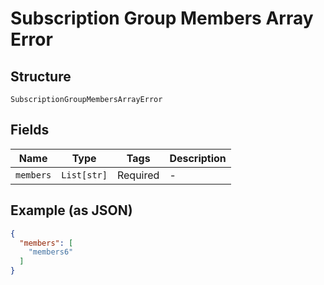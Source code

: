 
# Subscription Group Members Array Error

## Structure

`SubscriptionGroupMembersArrayError`

## Fields

| Name | Type | Tags | Description |
|  --- | --- | --- | --- |
| `members` | `List[str]` | Required | - |

## Example (as JSON)

```json
{
  "members": [
    "members6"
  ]
}
```

